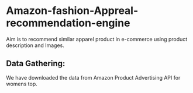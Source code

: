 # Amazon-fashion-Appreal-recommendation-engine
Aim is to recommend similar apparel product in e-commerce using product description and Images.

## Data Gathering:
We have downloaded the data from Amazon Product Advertising API for womens top.


